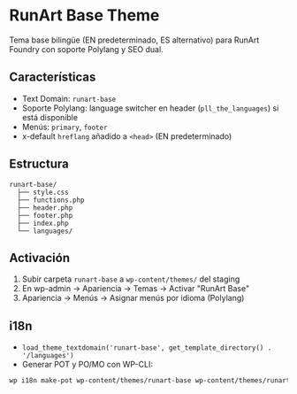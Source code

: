 # RunArt Base Theme

Tema base bilingüe (EN predeterminado, ES alternativo) para RunArt Foundry con soporte Polylang y SEO dual.

## Características
- Text Domain: `runart-base`
- Soporte Polylang: language switcher en header (`pll_the_languages`) si está disponible
- Menús: `primary`, `footer`
- x-default `hreflang` añadido a `<head>` (EN predeterminado)

## Estructura
```
runart-base/
  ├── style.css
  ├── functions.php
  ├── header.php
  ├── footer.php
  ├── index.php
  └── languages/
```

## Activación
1. Subir carpeta `runart-base` a `wp-content/themes/` del staging
2. En wp-admin → Apariencia → Temas → Activar "RunArt Base"
3. Apariencia → Menús → Asignar menús por idioma (Polylang)

## i18n
- `load_theme_textdomain('runart-base', get_template_directory() . '/languages')`
- Generar POT y PO/MO con WP-CLI:

```bash
wp i18n make-pot wp-content/themes/runart-base wp-content/themes/runart-base/languages/runart-base.pot
```

